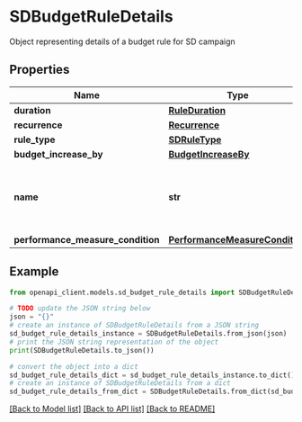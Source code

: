 # SDBudgetRuleDetails

Object representing details of a budget rule for SD campaign

## Properties

Name | Type | Description | Notes
------------ | ------------- | ------------- | -------------
**duration** | [**RuleDuration**](RuleDuration.md) |  | [optional] 
**recurrence** | [**Recurrence**](Recurrence.md) |  | [optional] 
**rule_type** | [**SDRuleType**](SDRuleType.md) |  | [optional] 
**budget_increase_by** | [**BudgetIncreaseBy**](BudgetIncreaseBy.md) |  | [optional] 
**name** | **str** | The budget rule name. Required to be unique within a campaign. | [optional] 
**performance_measure_condition** | [**PerformanceMeasureCondition**](PerformanceMeasureCondition.md) |  | [optional] 

## Example

```python
from openapi_client.models.sd_budget_rule_details import SDBudgetRuleDetails

# TODO update the JSON string below
json = "{}"
# create an instance of SDBudgetRuleDetails from a JSON string
sd_budget_rule_details_instance = SDBudgetRuleDetails.from_json(json)
# print the JSON string representation of the object
print(SDBudgetRuleDetails.to_json())

# convert the object into a dict
sd_budget_rule_details_dict = sd_budget_rule_details_instance.to_dict()
# create an instance of SDBudgetRuleDetails from a dict
sd_budget_rule_details_from_dict = SDBudgetRuleDetails.from_dict(sd_budget_rule_details_dict)
```
[[Back to Model list]](../README.md#documentation-for-models) [[Back to API list]](../README.md#documentation-for-api-endpoints) [[Back to README]](../README.md)


